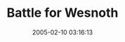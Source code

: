 ---
date: 2005-02-10 03:16:13
link:
  source: delicious
  source_url: https://del.icio.us/roytang
  text: Battle for Wesnoth
  url: http://www.wesnoth.org/
slug: battle-for-wesnoth
source: delicious
tags:
- games
- freeware
title: Battle for Wesnoth
---